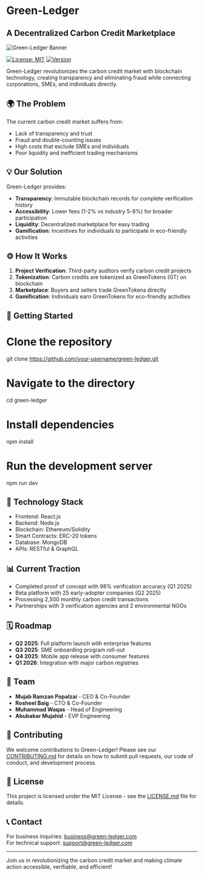 # Green-Ledger

## A Decentralized Carbon Credit Marketplace

![Green-Ledger Banner](https://placeholder.com/banner.jpg)

[![License: MIT](https://img.shields.io/badge/License-MIT-yellow.svg)](https://opensource.org/licenses/MIT)
[![Version](https://img.shields.io/badge/version-0.1.0-blue.svg)](https://semver.org)

Green-Ledger revolutionizes the carbon credit market with blockchain technology, creating transparency and eliminating fraud while connecting corporations, SMEs, and individuals directly.

## 🌍 The Problem

The current carbon credit market suffers from:

- Lack of transparency and trust
- Fraud and double-counting issues
- High costs that exclude SMEs and individuals
- Poor liquidity and inefficient trading mechanisms

## 💡 Our Solution

Green-Ledger provides:

- **Transparency**: Immutable blockchain records for complete verification history
- **Accessibility**: Lower fees (1-2% vs industry 5-8%) for broader participation
- **Liquidity**: Decentralized marketplace for easy trading
- **Gamification**: Incentives for individuals to participate in eco-friendly activities

## ⚙️ How It Works

1. **Project Verification**: Third-party auditors verify carbon credit projects
2. **Tokenization**: Carbon credits are tokenized as GreenTokens (GT) on blockchain
3. **Marketplace**: Buyers and sellers trade GreenTokens directly
4. **Gamification**: Individuals earn GreenTokens for eco-friendly activities

## 🚀 Getting Started

# Clone the repository
git clone https://github.com/your-username/green-ledger.git

# Navigate to the directory
cd green-ledger

# Install dependencies
npm install

# Run the development server
npm run dev

## 🔧 Technology Stack

- Frontend: React.js
- Backend: Node.js
- Blockchain: Ethereum/Solidity
- Smart Contracts: ERC-20 tokens
- Database: MongoDB
- APIs: RESTful & GraphQL

## 📊 Current Traction

- Completed proof of concept with 98% verification accuracy (Q1 2025)
- Beta platform with 25 early-adopter companies (Q2 2025)
- Processing 2,500 monthly carbon credit transactions
- Partnerships with 3 verification agencies and 2 environmental NGOs

## 🗓️ Roadmap

- **Q2 2025**: Full platform launch with enterprise features
- **Q3 2025**: SME onboarding program roll-out
- **Q4 2025**: Mobile app release with consumer features
- **Q1 2026**: Integration with major carbon registries

## 💪 Team

- **Mujab Ramzan Popalzai** - CEO & Co-Founder
- **Rosheel Baig** - CTO & Co-Founder
- **Muhammad Waqas** - Head of Engineering
- **Abubakar Mujahid** - EVP Engineering

## 🤝 Contributing

We welcome contributions to Green-Ledger! Please see our [CONTRIBUTING.md](CONTRIBUTING.md) for details on how to submit pull requests, our code of conduct, and development process.

## 📄 License

This project is licensed under the MIT License - see the [LICENSE.md](LICENSE.md) file for details.

## 📞 Contact

For business inquiries: business@green-ledger.com  
For technical support: support@green-ledger.com

---

Join us in revolutionizing the carbon credit market and making climate action accessible, verifiable, and efficient!